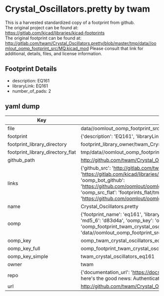 # Crystal_Oscillators.pretty by twam  
This is a harvested standardized copy of a footprint from github.  
The original project can be found at:  
https://gitlab.com/kicad/libraries/kicad-footprints  
The original footprint can be found at:
http://gitlab.com/twam/Crystal_Oscillators.pretty/blob/master/tmp/data//oomlout_oomp_footprint_src/MQ.kicad_mod
Please consult that link for additional, details, files, and license information.  
## Footprint Details
* description: EQ161  
* libraryLink: EQ161  
* number_of_pads: 2  
## yaml dump  
| Key | Value |  
| --- | --- |  
| file | data//oomlout_oomp_footprint_src/Crystal_Oscillators.pretty/EQ161.kicad_mod |  
| footprint | {'description': 'EQ161', 'libraryLink': 'EQ161', 'number_of_pads': 2} |  
| footprint_library_directory | footprint_library_owner/twam_Crystal_Oscillators.pretty |  
| footprint_library_directory_flat | tmp/data//oomlout_oomp_footprint_src/footprints_flat/twam_crystal_oscillators_eq161/working |  
| github_path | http://github.com/twam/Crystal_Oscillators.pretty/blob/master/tmp/data//oomlout_oomp_footprint_src/EQ161.kicad_mod |  
| links | {'github_src': 'http://gitlab.com/twam/Crystal_Oscillators.pretty/blob/master/tmp/data//oomlout_oomp_footprint_src/MQ.kicad_mod', 'github_src_repo': 'https://gitlab.com/kicad/libraries/kicad-footprints', 'oomp_bot': 'tmp/data//oomlout_oomp_footprint_src/footprints/twam_crystal_oscillators_eq161/working', 'oomp_bot_github': 'https://github.com/oomlout/oomlout_oomp_footprint_bot/tree/main/tmp/data//oomlout_oomp_footprint_src/footprints/twam_crystal_oscillators_eq161/working', 'oomp_src_flat': 'footprints_flat/tmp/data//oomlout_oomp_footprint_src/footprints_flat/twam_crystal_oscillators_eq161/working', 'oomp_src_flat_github': 'https://github.com/oomlout/oomlout_oomp_footprint_src/tree/main/tmp/data//oomlout_oomp_footprint_src/footprints_flat/twam_crystal_oscillators_eq161/working'} |  
| name | Crystal_Oscillators.pretty |  
| oomp | {'footprint_name': 'eq161', 'library_name': 'crystal_oscillators', 'md5': 'd83d4a08f85bc9b8acfb740b346e72e6', 'md5_10': 'd83d4a08f8', 'md5_5': 'd83d4', 'md5_6': 'd83d4a', 'oomp_key': 'oomp_twam_crystal_oscillators_eq161', 'oomp_key_extra': 'oomp_footprint_twam_crystal_oscillators_eq161', 'oomp_key_full': 'oomp_footprint_twam_crystal_oscillators_eq161_d83d4a', 'oomp_key_simple': 'twam_crystal_oscillators_eq161', 'original_filename': 'data//oomlout_oomp_footprint_src/Crystal_Oscillators.pretty/EQ161.kicad_mod', 'owner_name': 'twam'} |  
| oomp_key | oomp_twam_crystal_oscillators_eq161 |  
| oomp_key_full | oomp_footprint_twam_crystal_oscillators_eq161 |  
| oomp_key_simple | twam_crystal_oscillators_eq161 |  
| owner | twam |  
| repo | {'documentation_url': 'https://docs.github.com/rest/overview/resources-in-the-rest-api#rate-limiting', 'message': "API rate limit exceeded for 84.66.142.224. (But here's the good news: Authenticated requests get a higher rate limit. Check out the documentation for more details.)"} |  
| url | http://github.com/twam/Crystal_Oscillators.pretty |  

